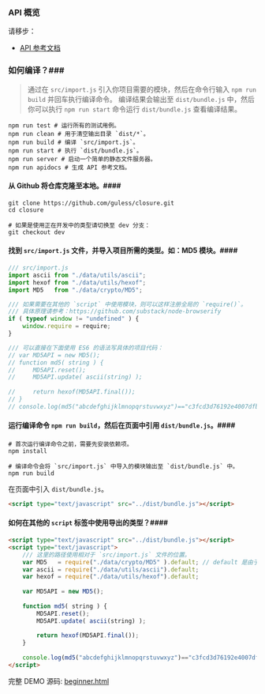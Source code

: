 ### API 概览 ###
请移步： 
- [API 参考文档](http://guless.github.io/closure/docs/)

### 如何编译？###
>通过在 `src/import.js` 引入你项目需要的模块，然后在命令行输入 `npm run build` 并回车执行编译命令。
编译结果会输出至 `dist/bundle.js` 中，然后你可以执行 `npm run start` 命令运行 `dist/bundle.js`
查看编译结果。
```shell
npm run test # 运行所有的测试用例。
npm run clean # 用于清空输出目录 `dist/*`。
npm run build # 编译 `src/import.js`。
npm run start # 执行 `dist/bundle.js`。
npm run server # 启动一个简单的静态文件服务器。
npm run apidocs # 生成 API 参考文档。
```

#### 从 Github 将仓库克隆至本地。####
```shell
git clone https://github.com/guless/closure.git
cd closure

# 如果是使用正在开发中的类型请切换至 dev 分支：
git checkout dev
```

#### 找到 `src/import.js` 文件，并导入项目所需的类型。如：MD5 模块。####
```javascript
/// src/import.js
import ascii from "./data/utils/ascii";
import hexof from "./data/utils/hexof";
import MD5   from "./data/crypto/MD5";

/// 如果需要在其他的 `script` 中使用模块，则可以这样注册全局的 `require()`。
/// 具体原理请参考：https://github.com/substack/node-browserify
if ( typeof window != "undefined" ) {
    window.require = require;
}

/// 可以直接在下面使用 ES6 的语法写具体的项目代码：
// var MD5API = new MD5();
// function md5( string ) {
//     MD5API.reset();
//     MD5API.update( ascii(string) );
    
//     return hexof(MD5API.final());
// }
// console.log(md5("abcdefghijklmnopqrstuvwxyz")=="c3fcd3d76192e4007dfb496cca67e13b", md5("abcdefghijklmnopqrstuvwxyz"));
```

#### 运行编译命令 `npm run build`，然后在页面中引用 `dist/bundle.js`。####
```shell
# 首次运行编译命令之前，需要先安装依赖项。
npm install

# 编译命令会将 `src/import.js` 中导入的模块输出至 `dist/bundle.js` 中。
npm run build
```
在页面中引入 `dist/bundle.js`。
```html
<script type="text/javascript" src="../dist/bundle.js"></script>
```

#### 如何在其他的 `script` 标签中使用导出的类型？####
```html
<script type="text/javascript" src="../dist/bundle.js"></script>
<script type="text/javascript">
    /// 这里的路径使用相对于 `src/import.js` 文件的位置。
    var MD5   = require("./data/crypto/MD5" ).default; // default 是由于 ES6 语法的 `export default`。
    var ascii = require("./data/utils/ascii").default;
    var hexof = require("./data/utils/hexof").default;
    
    var MD5API = new MD5();
    
    function md5( string ) {
        MD5API.reset();
        MD5API.update( ascii(string) );
        
        return hexof(MD5API.final());
    }
    
    console.log(md5("abcdefghijklmnopqrstuvwxyz")=="c3fcd3d76192e4007dfb496cca67e13b", md5("abcdefghijklmnopqrstuvwxyz"));
</script>
```

完整 DEMO 源码: [beginner.html](https://github.com/guless/closure/tree/dev/html/beginner.html)